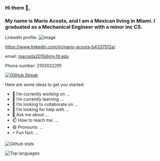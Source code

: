 ### Hi there 👋,

### My name is Mario Acosta, and I am a Mexican living in Miami. I graduated as a Mechanical Engineer with a minor inc CS. 


<!-- **macosta2015/macosta2015** is a ✨ _special_ ✨ repository because its `README.md` (this file) appears on your GitHub profile.
 -->
 
 LinkedIn profile:
 ![image]({https://img.shields.io/badge/LinkedIn-0077B5?style=for-the-badge&logo=linkedin&logoColor=white})
 
 https://www.linkedin.com/in/mario-acosta-b4337512a/
 
 email: 
 macosta2015@my.fit.edu
 
 Phone number: 
 2103022291
 
 
[![GitHub Streak](http://github-readme-streak-stats.herokuapp.com?user=macosta2015&theme=synthwave&date_format=M%20j%5B%2C%20Y%5D)](https://git.io/streak-stats)

Here are some ideas to get you started:


- 🔭 I’m currently working on ...
- 🌱 I’m currently learning ...
- 👯 I’m looking to collaborate on ...
- 🤔 I’m looking for help with ...
- 💬 Ask me about ...
- 📫 How to reach me: ...
- 😄 Pronouns: ...
- ⚡ Fun fact: ...

![Github stats](https://github-readme-stats.vercel.app/api?username=macosta2015&count_private=true&show_icons=true&theme=radical)

![Top languages](https://github-readme-stats.vercel.app/api/top-langs/?username=macosta2015&show_icons=true&theme=radical)
